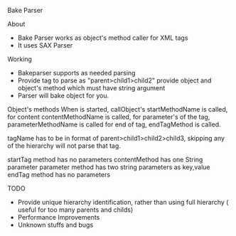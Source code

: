 Bake Parser

About 

- Bake Parser works as object's method caller for XML tags
- It uses SAX Parser

Working


- Bakeparser supports as needed parsing
- Provide tag to parse as "parent>child1>child2" provide object and object's method which must have string argument
- Parser will bake object for you.

Object's methods
When <tag> is started, callObject's startMethodName is called, for content contentMethodName is called, for parameter's of the tag, parameterMethodName is called for end of tag, endTagMethod is called.

tagName has to be in format of parent>child1>child2>child3, skipping any of the hierarchy will not parse that tag. 

startTag method has no parameters
contentMethod has one String parameter
parameter method has two string parameters as key,value
endTag method has no parameters

TODO
- Provide unique hierarchy identification, rather than using full hierarchy ( useful for too many parents and childs)
- Performance Improvements
- Unknown stuffs and bugs